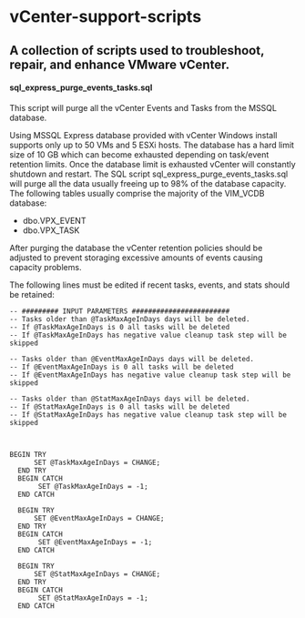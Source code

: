 # vCenter-support-scripts

A collection of scripts used to troubleshoot, repair, and enhance VMware vCenter.
----------
#### **sql_express_purge_events_tasks.sql** 
This script will purge all the vCenter Events and Tasks from the MSSQL database.

Using MSSQL Express database provided with vCenter Windows install supports only up to 50 VMs and 5 ESXi hosts. The database has a hard limit size of 10 GB which can become exhausted depending on task/event retention limits. Once the database limit is exhausted vCenter will constantly shutdown and restart. The SQL script sql_express_purge_events_tasks.sql will purge all the data usually freeing up to 98% of the database capacity.
The following tables usually comprise the majority of the VIM_VCDB database:

 -  dbo.VPX_EVENT
 -  dbo.VPX_TASK

After purging the database the vCenter retention policies should be adjusted to prevent storaging excessive amounts of events causing capacity problems.



The following lines must be edited if recent tasks, events, and stats should be retained:

    -- ######### INPUT PARAMETERS ########################
    -- Tasks older than @TaskMaxAgeInDays days will be deleted.
    -- If @TaskMaxAgeInDays is 0 all tasks will be deleted
    -- If @TaskMaxAgeInDays has negative value cleanup task step will be skipped
    
    -- Tasks older than @EventMaxAgeInDays days will be deleted.
    -- If @EventMaxAgeInDays is 0 all tasks will be deleted
    -- If @EventMaxAgeInDays has negative value cleanup task step will be skipped
    
    -- Tasks older than @StatMaxAgeInDays days will be deleted.
    -- If @StatMaxAgeInDays is 0 all tasks will be deleted
    -- If @StatMaxAgeInDays has negative value cleanup task step will be skipped

  

    BEGIN TRY
          SET @TaskMaxAgeInDays = CHANGE;
      END TRY
      BEGIN CATCH
           SET @TaskMaxAgeInDays = -1;
      END CATCH
      
      BEGIN TRY
          SET @EventMaxAgeInDays = CHANGE;
      END TRY
      BEGIN CATCH
           SET @EventMaxAgeInDays = -1;
      END CATCH
      
      BEGIN TRY
          SET @StatMaxAgeInDays = CHANGE;
      END TRY
      BEGIN CATCH
           SET @StatMaxAgeInDays = -1;
      END CATCH


